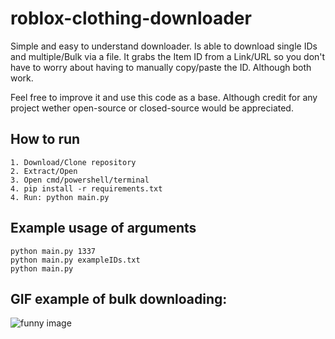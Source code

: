 # roblox-clothing-downloader
Simple and easy to understand downloader. Is able to download single IDs and multiple/Bulk via a file.
It grabs the Item ID from a Link/URL so you don't have to worry about having to manually copy/paste the ID. Although both work.

Feel free to improve it and use this code as a base. Although credit for any project wether open-source or closed-source would be appreciated.

## How to run
```
1. Download/Clone repository
2. Extract/Open
3. Open cmd/powershell/terminal
4. pip install -r requirements.txt
4. Run: python main.py
```

## Example usage of arguments
```
python main.py 1337
python main.py exampleIDs.txt
python main.py
```

## GIF example of bulk downloading:
![funny image](https://i.gyazo.com/270caf51c316e3795e3eddbcf3b0e5db.gif)
